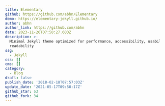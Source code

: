 ```yaml
---
title: Elementary
github: https://github.com/abhn/Elementary
demo: https://elementary-jekyll.github.io/
author: abhn
author_link: https://github.com/abhn
date: 2023-11-26T07:50:27.603Z
description: >-
  Minimal Jekyll theme optimized for performance, accessibility, usability and
  readability
ssg:
  - Jekyll
css: []
cms: []
category:
  - Blog
draft: false
publish_date: '2018-02-18T07:57:03Z'
update_date: '2021-05-17T09:50:17Z'
github_star: 63
github_fork: 34
---
```

